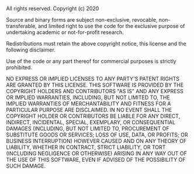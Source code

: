 All rights reserved.
Copyright (c) 2020

Source and binary forms are subject non-exclusive, revocable, non-transferable, 
and limited right to use the code for the exclusive purpose of undertaking academic 
or not-for-profit research. 

Redistributions must retain the above copyright notice, this license and the following disclaimer.

Use of the code or any part thereof for commercial purposes is strictly prohibited.

NO EXPRESS OR IMPLIED LICENSES TO ANY PARTY'S PATENT RIGHTS ARE GRANTED BY
THIS LICENSE. THIS SOFTWARE IS PROVIDED BY THE COPYRIGHT HOLDERS AND
CONTRIBUTORS "AS IS" AND ANY EXPRESS OR IMPLIED WARRANTIES, INCLUDING, BUT NOT
LIMITED TO, THE IMPLIED WARRANTIES OF MERCHANTABILITY AND FITNESS FOR A
PARTICULAR PURPOSE ARE DISCLAIMED. IN NO EVENT SHALL THE COPYRIGHT HOLDER OR
CONTRIBUTORS BE LIABLE FOR ANY DIRECT, INDIRECT, INCIDENTAL, SPECIAL,
EXEMPLARY, OR CONSEQUENTIAL DAMAGES (INCLUDING, BUT NOT LIMITED TO,
PROCUREMENT OF SUBSTITUTE GOODS OR SERVICES; LOSS OF USE, DATA, OR PROFITS; OR
BUSINESS INTERRUPTION) HOWEVER CAUSED AND ON ANY THEORY OF LIABILITY, WHETHER
IN CONTRACT, STRICT LIABILITY, OR TORT (INCLUDING NEGLIGENCE OR OTHERWISE)
ARISING IN ANY WAY OUT OF THE USE OF THIS SOFTWARE, EVEN IF ADVISED OF THE
POSSIBILITY OF SUCH DAMAGE.
